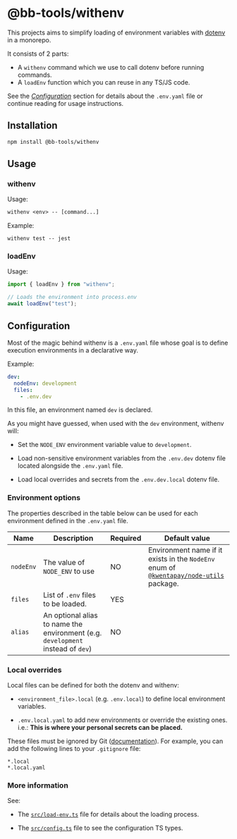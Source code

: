 # @bb-tools/withenv

This projects aims to simplify loading of environment variables with [dotenv](https://www.npmjs.com/package/dotenv) in a monorepo.

It consists of 2 parts:

- A `withenv` command which we use to call dotenv before running commands.
- A `loadEnv` function which you can reuse in any TS/JS code.

See the [_Configuration_](#configuration) section for details about the `.env.yaml` file or continue reading for usage instructions.

## Installation

```bash
npm install @bb-tools/withenv
```

## Usage

### withenv

Usage:

```txt
withenv <env> -- [command...]
```

Example:

```text
withenv test -- jest
```

### loadEnv

Usage:

```ts
import { loadEnv } from "withenv";

// Loads the environment into process.env
await loadEnv("test");
```

## Configuration

Most of the magic behind withenv is a `.env.yaml` file whose goal is to define execution environments in a declarative way.

Example:

```yaml
dev:
  nodeEnv: development
  files:
    - .env.dev
```

In this file, an environment named `dev` is declared.

As you might have guessed, when used with the `dev` environment, withenv will:

- Set the `NODE_ENV` environment variable value to `development`.

- Load non-sensitive environment variables from the `.env.dev` dotenv file located alongside the `.env.yaml` file.

- Load local overrides and secrets from the `.env.dev.local` dotenv file.

### Environment options

The properties described in the table below can be used for each environment defined in the `.env.yaml` file.

| Name      | Description                                                                     | Required | Default value                                                                                            |
| --------- | ------------------------------------------------------------------------------- | -------- | -------------------------------------------------------------------------------------------------------- |
| `nodeEnv` | The value of `NODE_ENV` to use                                                  | NO       | Environment name if it exists in the `NodeEnv` enum of [`@kwentapay/node-utils`](../node-utils) package. |
| `files`   | List of `.env` files to be loaded.                                              | YES      |                                                                                                          |
| `alias`   | An optional alias to name the environment (e.g. `development` instead of `dev`) | NO       |                                                                                                          |

### Local overrides

Local files can be defined for both the dotenv and withenv:

- `<environment_file>.local` (e.g. `.env.local`) to define local environment variables.

- `.env.local.yaml` to add new environments or override the existing ones.  
  i.e.: **This is where your personal secrets can be placed.**

These files must be ignored by Git ([documentation](https://git-scm.com/docs/gitignore)). For example, you can add the following lines to your `.gitignore` file:

```gitignore
*.local
*.local.yaml
```

### More information

See:

- The [`src/load-env.ts`](src/load-env.ts) file for details about the loading process.

- The [`src/config.ts`](src/config.ts) file to see the configuration TS types.
